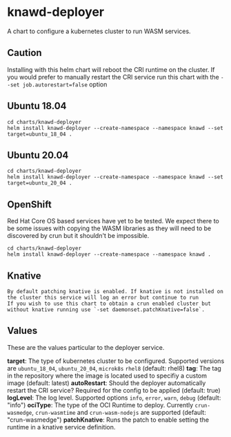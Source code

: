 # knawd-deployer

A chart to configure a kubernetes cluster to run WASM services.

## Caution
Installing with this helm chart will reboot the CRI runtime on the cluster.
If you would prefer to manually restart the CRI service run this chart with the `--set job.autorestart=false` option

## Ubuntu 18.04

```
cd charts/knawd-deployer
helm install knawd-deployer --create-namespace --namespace knawd --set target=ubuntu_18_04 .
```

## Ubuntu 20.04

```
cd charts/knawd-deployer
helm install knawd-deployer --create-namespace --namespace knawd --set target=ubuntu_20_04 .
```

## OpenShift

Red Hat Core OS based services have yet to be tested. We expect there to be some issues with copying the WASM libraries as they will need to be discovered by crun but it shouldn't be impossible.

```
cd charts/knawd-deployer
helm install knawd-deployer --create-namespace --namespace knawd .
```

## Knative

```
By default patching knative is enabled. If knative is not installed on the cluster this service will log an error but continue to run
If you wish to use this chart to obtain a crun enabled cluster but without knative running use `-set daemonset.patchKnative=false`.
```

## Values

These are the values particular to the deployer service.

**target**: The type of kubernetes cluster to be configured. Supported versions are `ubuntu_18_04`, `ubuntu_20_04`, `microk8s` `rhel8` (default: rhel8)
**tag**: The tag in the repository where the image is located used to specifiy a custom image  (default: latest)
**autoRestart**: Should the deployer automatically restart the CRI service? Required for the config to be applied (default: true)
**logLevel**: The log level. Supported options `info`, `error`, `warn`, `debug` (default: "info") 
**ociType**: The type of the OCI Runtime to deploy. Currently `crun-wasmedge`, `crun-wasmtime` and `crun-wasm-nodejs` are supported (default: "crun-wasmedge")
**patchKnative**: Runs the patch to enable setting the runtime in a knative service definition.
